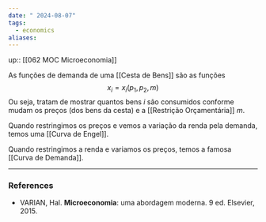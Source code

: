 ```yaml
---
date: " 2024-08-07"
tags:
  - economics
aliases:
---
```


up:: [[062 MOC Microeconomia]]

As funções de demanda de uma [[Cesta de Bens]] são as funções
$$
x_{i}=x_{i}(p_{1},p_{2},m)
$$
Ou seja, tratam de mostrar quantos bens $i$ são consumidos conforme mudam os preços (dos bens da cesta) e a [[Restrição Orçamentária]] $m$.

Quando restringimos os preços e vemos a variação da renda pela demanda, temos uma [[Curva de Engel]].

Quando restringimos a renda e variamos os preços, temos a famosa [[Curva de Demanda]].


---
### References
- VARIAN, Hal. **Microeconomia**: uma abordagem moderna. 9 ed. Elsevier, 2015.
